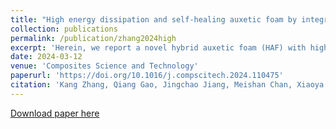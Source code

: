```yaml
---
title: "High energy dissipation and self-healing auxetic foam by integrating shear thickening gel"
collection: publications
permalink: /publication/zhang2024high
excerpt: 'Herein, we report a novel hybrid auxetic foam (HAF) with high energy dissipation and self-healing properties prepared by integrating shear thickening gel (STG) with auxetic polyurethane foam (APF). Due to the synergetic action of shear thickening property of STG and the negative Poisson's ratio of APF, HAF shows better impact protection performance than APF and PU foam. The quasi-static compression test shows the energy dissipation ability of HAF is around 4 times that of APF. The dynamic impact test demonstrates that the force reduction of HAF increases by as high as 64 %, compared to APF. Notably, the force reduction improvement of the HAF is much higher than other hybrid auxetic materials. It is also found that the peak force of HAF is reduced as the amount of STG increases. Additionally, the peak force difference between HAF and APF becomes larger when they are subjected to higher impact energies, due to the rate-dependent effect of STG inside the foam. The Poisson's ratio results for HAF with different STG content under low and high compression strain rates reveal that the dimension of auxetic cell structures and STG content are required to be carefully designed to maximize the synergistic effect of auxetic property and shear thickening property. Besides, HAF demonstrates self-healing ability, allowing it to repair damage sustained during use and can be assembled like Lego blocks to make structures with any irregular shapes. Our work provides ideas for the development of advanced auxetic materials, with the potential to revolutionize a wide range of applications.'
date: 2024-03-12
venue: 'Composites Science and Technology'
paperurl: 'https://doi.org/10.1016/j.compscitech.2024.110475'
citation: 'Kang Zhang, Qiang Gao, Jingchao Jiang, Meishan Chan, Xiaoya Zhai, Liuchao Jin, Jiangfan Zhang, Jifan Li, Wei-Hsin Liao (2024). &quot;High energy dissipation and self-healing auxetic foam by integrating shear thickening gel.&quot; <i>Composites Science and Technology</i>. '
---
```

[Download paper here](http://Liuchao-JIN.github.io/files/my_essay/zhang2024high.pdf)
